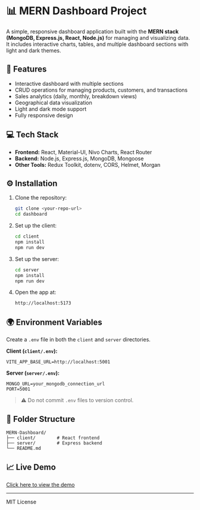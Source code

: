 # 📊 MERN Dashboard Project

A simple, responsive dashboard application built with the **MERN stack (MongoDB, Express.js, React, Node.js)** for managing and visualizing data. It includes interactive charts, tables, and multiple dashboard sections with light and dark themes.

## 🚀 Features
- Interactive dashboard with multiple sections  
- CRUD operations for managing products, customers, and transactions  
- Sales analytics (daily, monthly, breakdown views)  
- Geographical data visualization  
- Light and dark mode support  
- Fully responsive design  

## 💻 Tech Stack
- **Frontend:** React, Material-UI, Nivo Charts, React Router  
- **Backend:** Node.js, Express.js, MongoDB, Mongoose  
- **Other Tools:** Redux Toolkit, dotenv, CORS, Helmet, Morgan  

## ⚙️ Installation

1. Clone the repository:
   ```bash
   git clone <your-repo-url>
   cd dashboard
   ```

2. Set up the client:
   ```bash
   cd client
   npm install
   npm run dev
   ```

3. Set up the server:
   ```bash
   cd server
   npm install
   npm run dev
   ```

4. Open the app at:
   ```
   http://localhost:5173
   ```

## 🌍 Environment Variables

Create a `.env` file in both the `client` and `server` directories.

**Client (`client/.env`):**
```
VITE_APP_BASE_URL=http://localhost:5001
```

**Server (`server/.env`):**
```
MONGO_URL=your_mongodb_connection_url
PORT=5001
```

> ⚠️ Do not commit `.env` files to version control.

## 🧩 Folder Structure
```
MERN-Dashboard/
├── client/        # React frontend
├── server/        # Express backend
└── README.md
```

## 📈 Live Demo
[Click here to view the demo](https://react-dashboard12.vercel.app)

---

MIT License